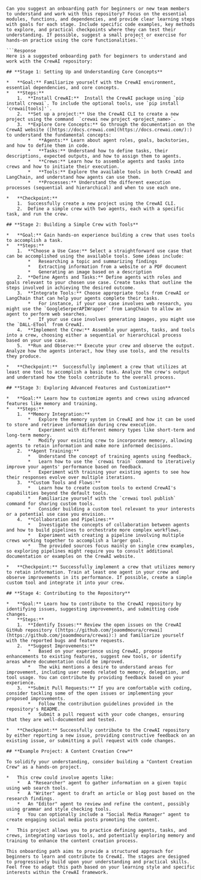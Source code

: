 ```prompt
Can you suggest an onboarding path for beginners or new team members to understand and work with this repository? Focus on the essential modules, functions, and dependencies, and provide clear learning steps with goals for each stage. Include specific code examples, key methods to explore, and practical checkpoints where they can test their understanding. If possible, suggest a small project or exercise for hands-on practice using the core functionalities.```

```Response
Here is a suggested onboarding path for beginners to understand and work with the CrewAI repository:

## **Stage 1: Setting Up and Understanding Core Concepts**

*   **Goal:** Familiarize yourself with the CrewAI environment, essential dependencies, and core concepts.
*   **Steps:**
    1.  **Install CrewAI:**  Install the CrewAI package using `pip install crewai`. To include the optional tools, use `pip install 'crewai[tools]'`.
    2.  **Set up a project:** Use the CrewAI CLI to create a new project using the command  `crewai new project <project_name>`.
    3.  **Explore Core Concepts:** Go through the documentation on the CrewAI website ([https://docs.crewai.com](https://docs.crewai.com/):) to understand the fundamental concepts:
        *   **Agents:** Learn about agent roles, goals, backstories, and how to define them in code.
        *   **Tasks:** Understand how to define tasks, their descriptions, expected outputs, and how to assign them to agents.
        *   **Crews:** Learn how to assemble agents and tasks into crews and how to initiate their execution.
        *   **Tools:** Explore the available tools in both CrewAI and LangChain, and understand how agents can use them.
        *   **Processes:** Understand the different execution processes (sequential and hierarchical) and when to use each one.

*   **Checkpoint:** 
    1.  Successfully create a new project using the CrewAI CLI.
    2.  Define a simple crew with two agents, each with a specific task, and run the crew.

## **Stage 2: Building a Simple Crew with Tools**

*   **Goal:** Gain hands-on experience building a crew that uses tools to accomplish a task.
*   **Steps:**
    1.  **Choose a Use Case:** Select a straightforward use case that can be accomplished using the available tools. Some ideas include:
        *   Researching a topic and summarizing findings
        *   Extracting information from a website or a PDF document
        *   Generating an image based on a description
    2.  **Define Agents and Tasks:** Define agents with roles and goals relevant to your chosen use case. Create tasks that outline the steps involved in achieving the desired outcome.
    3.  **Integrate Tools:** Choose appropriate tools from CrewAI or LangChain that can help your agents complete their tasks. 
        *   For instance, if your use case involves web research, you might use the `GoogleSerperAPIWrapper` from LangChain to allow an agent to perform web searches. 
        *   If your use case involves generating images, you might use the `DALL-ETool` from CrewAI. 
    4.  **Implement the Crew:** Assemble your agents, tasks, and tools into a crew, choosing either a sequential or hierarchical process based on your use case.
    5.  **Run and Observe:** Execute your crew and observe the output. Analyze how the agents interact, how they use tools, and the results they produce.

*   **Checkpoint:**  Successfully implement a crew that utilizes at least one tool to accomplish a basic task. Analyze the crew's output and understand how the tools contribute to the overall process.

## **Stage 3: Exploring Advanced Features and Customization**

*   **Goal:** Learn how to customize agents and crews using advanced features like memory and training.
*   **Steps:**
    1.  **Memory Integration:** 
        *   Explore the memory system in CrewAI and how it can be used to store and retrieve information during crew execution. 
        *   Experiment with different memory types like short-term and long-term memory.
        *   Modify your existing crew to incorporate memory, allowing agents to retain information and make more informed decisions.
    2.  **Agent Training:** 
        *   Understand the concept of training agents using feedback. 
        *   Learn how to use the `crewai train` command to iteratively improve your agents' performance based on feedback.
        *   Experiment with training your existing agents to see how their responses evolve over multiple iterations.
    3.  **Custom Tools and Flows:**
        *   Learn how to create custom tools to extend CrewAI's capabilities beyond the default tools.
        *   Familiarize yourself with the `crewai tool publish` command for sharing custom tools. 
        *   Consider building a custom tool relevant to your interests or a potential use case you envision. 
    4.  **Collaboration and Pipelines:**
        *   Investigate the concepts of collaboration between agents and how to build pipelines to orchestrate more complex workflows.
        *   Experiment with creating a pipeline involving multiple crews working together to accomplish a larger goal.
        *   The provided sources focus mainly on single crew examples, so exploring pipelines might require you to consult additional documentation or examples on the CrewAI website.

*   **Checkpoint:** Successfully implement a crew that utilizes memory to retain information. Train at least one agent in your crew and observe improvements in its performance. If possible, create a simple custom tool and integrate it into your crew. 

## **Stage 4: Contributing to the Repository**

*   **Goal:** Learn how to contribute to the CrewAI repository by identifying issues, suggesting improvements, and submitting code changes.
*   **Steps:**
    1.  **Identify Issues:** Review the open issues on the CrewAI GitHub repository ([https://github.com/joaomdmoura/crewai](https://github.com/joaomdmoura/crewai):) and familiarize yourself with the reported bugs and feature requests.
    2.  **Suggest Improvements:** 
        *   Based on your experience using CrewAI, propose enhancements to existing features, suggest new tools, or identify areas where documentation could be improved.
        *   The wiki mentions a desire to understand areas for improvement, including user needs related to memory, delegation, and tool usage. You can contribute by providing feedback based on your experience. 
    3.  **Submit Pull Requests:** If you are comfortable with coding, consider tackling some of the open issues or implementing your proposed improvements. 
        *   Follow the contribution guidelines provided in the repository's README. 
        *   Submit a pull request with your code changes, ensuring that they are well-documented and tested.

*   **Checkpoint:** Successfully contribute to the CrewAI repository by either reporting a new issue, providing constructive feedback on an existing issue, or submitting a pull request with code changes. 

## **Example Project: A Content Creation Crew**

To solidify your understanding, consider building a "Content Creation Crew" as a hands-on project. 

*   This crew could involve agents like:
    *   A "Researcher" agent to gather information on a given topic using web search tools.
    *   A "Writer" agent to draft an article or blog post based on the research findings.
    *   An "Editor" agent to review and refine the content, possibly using grammar and style checking tools.
    *   You can optionally include a "Social Media Manager" agent to create engaging social media posts promoting the content. 

*   This project allows you to practice defining agents, tasks, and crews, integrating various tools, and potentially exploring memory and training to enhance the content creation process.

This onboarding path aims to provide a structured approach for beginners to learn and contribute to CrewAI. The stages are designed to progressively build upon your understanding and practical skills. Feel free to adapt this path based on your learning style and specific interests within the CrewAI framework. 
```